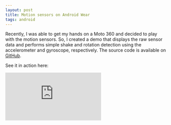 ```yaml
---
layout: post
title: Motion sensors on Android Wear
tags: android
---
```


Recently, I was able to get my hands on a Moto 360 and decided to play with the motion sensors. So, I created a demo that displays the raw sensor data and performs simple shake and rotation detection using the accelerometer and gyroscope, respectively. The source code is available on <a href="https://github.com/drejkim/AndroidWearMotionSensors">GitHub</a>.

See it in action here:

<div class="mb-3">
  <div class="embed-responsive embed-responsive-16by9">
    <iframe class="embed-responsive-item" src="https://www.youtube.com/embed/Yxne6YWGbE0" frameborder="0" allowfullscreen=""></iframe>
  </div>
</div>
